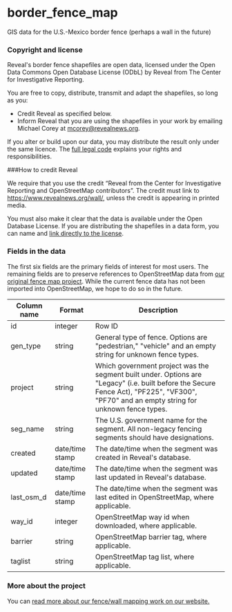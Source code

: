 # border_fence_map
GIS data for the U.S.-Mexico border fence (perhaps a wall in the future)

### Copyright and license
Reveal's border fence shapefiles are open data, licensed under the Open Data Commons Open Database License (ODbL) by Reveal from The Center for Investigative Reporting.

You are free to copy, distribute, transmit and adapt the shapefiles, so long as you:

- Credit Reveal as specified below.
- Inform Reveal that you are using the shapefiles in your work by emailing Michael Corey at mcorey@revealnews.org.

If you alter or build upon our data, you may distribute the result only under the same licence. The [full legal code](https://opendatacommons.org/licenses/odbl/1.0/) explains your rights and responsibilities.

###How to credit Reveal

We require that you use the credit “Reveal from the Center for Investigative Reporting and OpenStreetMap contributors”. The credit must link to https://www.revealnews.org/wall/, unless the credit is appearing in printed media.

You must also make it clear that the data is available under the Open Database License. If you are distributing the shapefiles in a data form, you can name and [link directly to the license](https://opendatacommons.org/licenses/odbl/1.0/). 

### Fields in the data

The first six fields are the primary fields of interest for most users. The remaining fields are to preserve references to OpenStreetMap data from [our original fence map project](http://cironline.org/blog/post/surprising-tools-cir-used-map-us-mexico-border-fence-6255). While the current fence data has not been imported into OpenStreetMap, we hope to do so in the future.

|Column name|Format|Description|
|---|---|---|
|id|integer|Row ID|
|gen_type|string|General type of fence. Options are "pedestrian," "vehicle" and an empty string for unknown fence types.|
|project|string|Which government project was the segment built under. Options are "Legacy" (i.e. built before the Secure Fence Act), "PF225", "VF300", "PF70" and an empty string for unknown fence types.|
|seg_name|string|The U.S. government name for the segment. All non-legacy fencing segments should have designations.|
|created|date/time stamp|The date/time when the segment was created in Reveal's database.|
|updated|date/time stamp|The date/time when the segment was last updated in Reveal's database.|
|last_osm_d|date/time stamp|The date/time when the segment was last edited in OpenStreetMap, where applicable.|
|way_id|integer|OpenStreetMap way id when downloaded, where applicable.|
|barrier|string|OpenStreetMap barrier tag, where applicable.|
|taglist|string|OpenStreetMap tag list, where applicable.|

### More about the project
You can [read more about our fence/wall mapping work on our website.](https://www.revealnews.org/article/the-wall-building-a-continuous-u-s-mexico-barrier-would-be-a-tall-order/)
